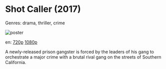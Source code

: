 # Shot Caller (2017)

Genres: drama, thriller, crime

![poster](http://image.tmdb.org/t/p/w500/qLmLz2wtyYvmW8Ult3l2ngOnW8v.jpg)

en:
  [720p](magnet:?xt=urn:btih:C24CCAA9EF3243FCDAA75E26E803BA6C835E77FC&tr=udp://glotorrents.pw:6969/announce&tr=udp://tracker.opentrackr.org:1337/announce&tr=udp://torrent.gresille.org:80/announce&tr=udp://tracker.openbittorrent.com:80&tr=udp://tracker.coppersurfer.tk:6969&tr=udp://tracker.leechers-paradise.org:6969&tr=udp://p4p.arenabg.ch:1337&tr=udp://tracker.internetwarriors.net:1337)
  [1080p](magnet:?xt=urn:btih:65CE02EEEC8607B1B1841C816009FA24A33097F5&tr=udp://glotorrents.pw:6969/announce&tr=udp://tracker.opentrackr.org:1337/announce&tr=udp://torrent.gresille.org:80/announce&tr=udp://tracker.openbittorrent.com:80&tr=udp://tracker.coppersurfer.tk:6969&tr=udp://tracker.leechers-paradise.org:6969&tr=udp://p4p.arenabg.ch:1337&tr=udp://tracker.internetwarriors.net:1337)
  


A newly-released prison gangster is forced by the leaders of his gang to orchestrate a major crime with a brutal rival gang on the streets of Southern California.